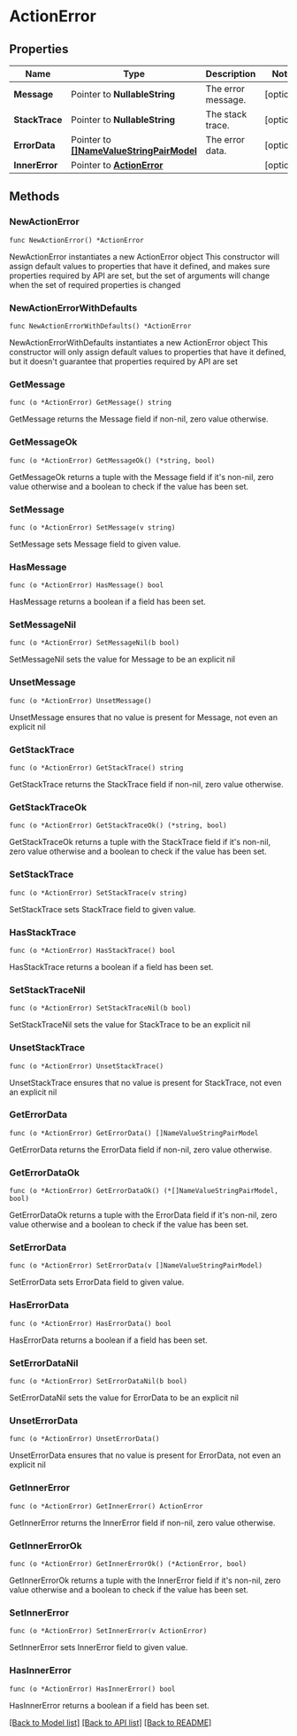 # ActionError

## Properties

Name | Type | Description | Notes
------------ | ------------- | ------------- | -------------
**Message** | Pointer to **NullableString** | The error message. | [optional] 
**StackTrace** | Pointer to **NullableString** | The stack trace. | [optional] 
**ErrorData** | Pointer to [**[]NameValueStringPairModel**](NameValueStringPairModel.md) | The error data. | [optional] 
**InnerError** | Pointer to [**ActionError**](ActionError.md) |  | [optional] 

## Methods

### NewActionError

`func NewActionError() *ActionError`

NewActionError instantiates a new ActionError object
This constructor will assign default values to properties that have it defined,
and makes sure properties required by API are set, but the set of arguments
will change when the set of required properties is changed

### NewActionErrorWithDefaults

`func NewActionErrorWithDefaults() *ActionError`

NewActionErrorWithDefaults instantiates a new ActionError object
This constructor will only assign default values to properties that have it defined,
but it doesn't guarantee that properties required by API are set

### GetMessage

`func (o *ActionError) GetMessage() string`

GetMessage returns the Message field if non-nil, zero value otherwise.

### GetMessageOk

`func (o *ActionError) GetMessageOk() (*string, bool)`

GetMessageOk returns a tuple with the Message field if it's non-nil, zero value otherwise
and a boolean to check if the value has been set.

### SetMessage

`func (o *ActionError) SetMessage(v string)`

SetMessage sets Message field to given value.

### HasMessage

`func (o *ActionError) HasMessage() bool`

HasMessage returns a boolean if a field has been set.

### SetMessageNil

`func (o *ActionError) SetMessageNil(b bool)`

 SetMessageNil sets the value for Message to be an explicit nil

### UnsetMessage
`func (o *ActionError) UnsetMessage()`

UnsetMessage ensures that no value is present for Message, not even an explicit nil
### GetStackTrace

`func (o *ActionError) GetStackTrace() string`

GetStackTrace returns the StackTrace field if non-nil, zero value otherwise.

### GetStackTraceOk

`func (o *ActionError) GetStackTraceOk() (*string, bool)`

GetStackTraceOk returns a tuple with the StackTrace field if it's non-nil, zero value otherwise
and a boolean to check if the value has been set.

### SetStackTrace

`func (o *ActionError) SetStackTrace(v string)`

SetStackTrace sets StackTrace field to given value.

### HasStackTrace

`func (o *ActionError) HasStackTrace() bool`

HasStackTrace returns a boolean if a field has been set.

### SetStackTraceNil

`func (o *ActionError) SetStackTraceNil(b bool)`

 SetStackTraceNil sets the value for StackTrace to be an explicit nil

### UnsetStackTrace
`func (o *ActionError) UnsetStackTrace()`

UnsetStackTrace ensures that no value is present for StackTrace, not even an explicit nil
### GetErrorData

`func (o *ActionError) GetErrorData() []NameValueStringPairModel`

GetErrorData returns the ErrorData field if non-nil, zero value otherwise.

### GetErrorDataOk

`func (o *ActionError) GetErrorDataOk() (*[]NameValueStringPairModel, bool)`

GetErrorDataOk returns a tuple with the ErrorData field if it's non-nil, zero value otherwise
and a boolean to check if the value has been set.

### SetErrorData

`func (o *ActionError) SetErrorData(v []NameValueStringPairModel)`

SetErrorData sets ErrorData field to given value.

### HasErrorData

`func (o *ActionError) HasErrorData() bool`

HasErrorData returns a boolean if a field has been set.

### SetErrorDataNil

`func (o *ActionError) SetErrorDataNil(b bool)`

 SetErrorDataNil sets the value for ErrorData to be an explicit nil

### UnsetErrorData
`func (o *ActionError) UnsetErrorData()`

UnsetErrorData ensures that no value is present for ErrorData, not even an explicit nil
### GetInnerError

`func (o *ActionError) GetInnerError() ActionError`

GetInnerError returns the InnerError field if non-nil, zero value otherwise.

### GetInnerErrorOk

`func (o *ActionError) GetInnerErrorOk() (*ActionError, bool)`

GetInnerErrorOk returns a tuple with the InnerError field if it's non-nil, zero value otherwise
and a boolean to check if the value has been set.

### SetInnerError

`func (o *ActionError) SetInnerError(v ActionError)`

SetInnerError sets InnerError field to given value.

### HasInnerError

`func (o *ActionError) HasInnerError() bool`

HasInnerError returns a boolean if a field has been set.


[[Back to Model list]](../README.md#documentation-for-models) [[Back to API list]](../README.md#documentation-for-api-endpoints) [[Back to README]](../README.md)


